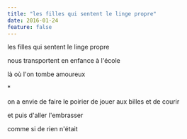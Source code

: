 ```yaml
---
title: "les filles qui sentent le linge propre"
date: 2016-01-24
feature: false
---
```


les filles qui sentent le linge propre

nous transportent en enfance
à l'école

là où l'on tombe amoureux

\*

on a envie de faire le poirier
de jouer aux billes et de courir

et puis d'aller l'embrasser

comme si de rien n'était
